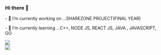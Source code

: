 ### Hi there 👋

<div> 
  <p>
    - 🔭 I’m currently working on ...SHAREZONE PROJECT(FINAL YEAR)
  </p>
  <p>
    - 🌱 I’m currently learning ...C++, NODE JS, REACT JS, JAVA , JAVASCRIPT, GO
  </p>
<div/>
<div style="display:flex;align-items:center;jsutify-content:center">  
<div>
  <img src="https://github-readme-stats.vercel.app/api?username=Sudipta07151&show_icons=true&theme=radical"/> 
<div/>
<div>
  <img src="https://github-readme-stats.vercel.app/api/top-langs/?username=Sudipta07151&layout=compact"/> 
<div/>
<div/>
<!--
